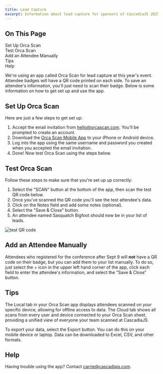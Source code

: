 ```yaml
---
title: Lead Capture
excerpt: Information about lead capture for sponsors of CascadiaJS 2025
---
```

<div id="toc">
<h2>On This Page</h2>
    <ul>
        <li><a href="#setup">Set Up Orca Scan</a></li>
        <li><a href="#test">Test Orca Scan</a></li>
        <li><a href="#add">Add an Attendee Manually</a></li>
        <li><a href="#tips">Tips</a></li>
        <li><a href="#help">Help</a></li>
    </ul>
</div>

We're using an app called Orca Scan for lead capture at this year's event. Attendee badges will have a QR code printed on each side. To save an attendee's information, you'll just need to scan their badge. Below is some information on how to get set up and use the app. 

<h2 id="setup">Set Up Orca Scan</h2>

Here are just a few steps to get set up:

1. Accept the email invitation from hello@orcascan.com. You'll be prompted to create an account.
2. Download the [Orca Scan Mobile App](https://orcascan.com/mobile) to your iPhone or Android device.
3. Log into the app using the same username and password you created when you accepted the email invitation.
4. Done! Now test Orca Scan using the steps below. 

<h2 id="test">Test Orca Scan</h2>

Follow these steps to make sure that you're set up up correctly:

1. Select the "SCAN" button at the bottom of the app, then scan the test QR code below.
2. Once you've scanned the QR code you'll see the test attendee's data.
3. Click on the Notes field and add some notes (optional).
4. Select the "Save & Close" button.
5. An attendee named Sasquatch Bigfoot should now be in your list of leads. 

![test QR code](/_public/images/2025/test-qrcode.png)

<h2 id="add">Add an Attendee Manually</h2>

Attendees who registered for the conference after Sept 9 will **not** have a QR code on their badge, but you can add them to your list manually. To do so, just select the + icon in the upper left hand corner of the app, click each field to enter the attendee's information, and select the "Save & Close" button.

<h2 id="tips">Tips</h2>

The Local tab in your Orca Scan app displays attendees scanned on your specific device, allowing for offline access to data. The Cloud tab shows all scans from every user and device connected to your Orca Scan sheet, providing a unified view of everyone your team scanned at CascadiaJS.

To export your data, select the Export button. You can do this on your mobile device or laptop. Data can be downloaded to Excel, CSV, and other formats. 

<h2 id="help">Help</h2>

Having trouble using the app? Contact carrie@cascadiajs.com. 









 

